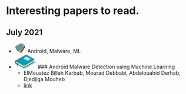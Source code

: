 # Interesting papers to read.

## July 2021

- ![Tags](imgs/tags.png) Android, Malware, ML
- ![Book](imgs/book.png) ### Android Malware Detection using Machine Learning
	- ElMouatez Billah Karbab, Mourad Debbabi, Abdelouahid Derhab, Djedjiga Mouheb
	- [link](https://link.springer.com/book/10.1007/978-3-030-74664-3)

